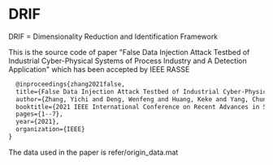 # DRIF 
DRIF = Dimensionality Reduction and Identification Framework

This is the source code of paper "False Data Injection Attack Testbed of Industrial Cyber-Physical Systems of Process Industry and A Detection Application" which has been accepted by IEEE RASSE


```latex
  @inproceedings{zhang2021false,
  title={False Data Injection Attack Testbed of Industrial Cyber-Physical Systems of Process Industry and A Detection Application},
  author={Zhang, Yichi and Deng, Wenfeng and Huang, Keke and Yang, Chunhua},
  booktitle={2021 IEEE International Conference on Recent Advances in Systems Science and Engineering (RASSE)},
  pages={1--7},
  year={2021},
  organization={IEEE}
}
```
  

The data used in the paper is refer/origin_data.mat


